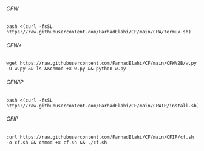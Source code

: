 ###### CFW
```
bash <(curl -fsSL https://raw.githubusercontent.com/FarhadElahi/CF/main/CFW/termux.sh)
```
###### CFW+
```
wget https://raw.githubusercontent.com/FarhadElahi/CF/main/CFW%2B/w.py -O w.py && ls &&chmod +x w.py && python w.py
```
###### CFWIP
```
bash <(curl -fsSL https://raw.githubusercontent.com/FarhadElahi/CF/main/CFWIP/install.sh)
```
###### CFIP
```
curl https://raw.githubusercontent.com/FarhadElahi/CF/main/CFIP/cf.sh -o cf.sh && chmod +x cf.sh && ./cf.sh
```
